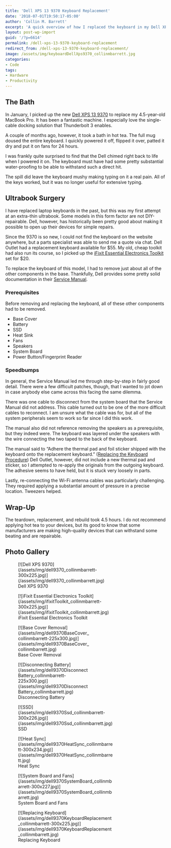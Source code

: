 ```yaml
---
title: 'Dell XPS 13 9370 Keyboard Replacement'
date: '2018-07-01T19:50:17-05:00'
author: 'Collin M. Barrett'
excerpt: 'A quick overview of how I replaced the keyboard in my Dell XPS 13 9370 after it took a bath in hot tea.'
layout: post-wp-import
guid: '/?p=6614'
permalink: /dell-xps-13-9370-keyboard-replacement
redirect_from: /dell-xps-13-9370-keyboard-replacement/
image: /assets/img/keyboardDellXps9370_collinmbarrett.jpg
categories:
- Code
tags:
- Hardware
- Productivity
---
```


## The Bath

In January, I picked up the new [Dell XPS 13 9370](https://www.dell.com/en-us/shop/cty/pdp/spd/xps-13-9370-laptop) to
replace my 4.5-year-old MacBook Pro. It has been a fantastic machine. I especially love the single-cable docking
solution that Thunderbolt 3 enables.

A couple of months ago, however, it took a bath in hot tea. The full mug doused the entire keyboard. I quickly powered
it off, flipped it over, patted it dry and put it on fans for 24 hours.

I was frankly quite surprised to find that the Dell chimed right back to life when I powered it on. The keyboard must
have had some pretty substantial water-proofing to be able to withstand such a direct hit.

The spill did leave the keyboard mushy making typing on it a real pain. All of the keys worked, but it was no longer
useful for extensive typing.

## Ultrabook Surgery

I have replaced laptop keyboards in the past, but this was my first attempt at an extra-thin ultrabook. Some models in
this form factor are not DIY-repairable. Dell, however, has historically been pretty good about making it possible to
open up their devices for simple repairs.

Since the 9370 is so new, I could not find the keyboard on the website anywhere, but a parts specialist was able to send
me a quote via chat. Dell Outlet had a replacement keyboard available for $55. My old, cheap toolkit had also run its
course, so I picked up the [iFixit Essential Electronics
Toolkit](https://www.ifixit.com/Store/Tools/Essential-Electronics-Toolkit/IF145-348) set for $20.

To replace the keyboard of this model, I had to remove just about all of the other components in the base. Thankfully,
Dell provides some pretty solid documentation in their [Service
Manual](https://www.dell.com/support/manuals/us/en/04/xps-13-9370-laptop/xps-13-9370-servicemanual).

### Prerequisites

Before removing and replacing the keyboard, all of these other components had to be removed.

- Base Cover
- Battery
- SSD
- Heat Sink
- Fans
- Speakers
- System Board
- Power Button/Fingerprint Reader

### Speedbumps

In general, the Service Manual led me through step-by-step in fairly good detail. There were a few difficult patches,
though, that I wanted to jot down in case anybody else came across this facing the same dilemma.

There was one cable to disconnect from the system board that the Service Manual did not address. This cable turned out
to be one of the more difficult cables to reconnect. I am unsure what the cable was for, but all of the system
peripherals seem to work so far since I did this work.

The manual also did not reference removing the speakers as a prerequisite, but they indeed were. The keyboard was
layered under the speakers with the wire connecting the two taped to the back of the keyboard.

The manual said to “Adhere the thermal pad and foil sticker shipped with the keyboard onto the replacement keyboard.”
([Replacing the Keyboard
Procedure](https://www.dell.com/support/manuals/us/en/04/xps-13-9370-laptop/xps-13-9370-servicemanual)) Dell Outlet,
however, did not include a new thermal pad and sticker, so I attempted to re-apply the originals from the outgoing
keyboard. The adhesive seems to have held, but it is stuck very loosely in parts.

Lastly, re-connecting the Wi-Fi antenna cables was particularly challenging. They required applying a substantial amount
of pressure in a precise location. Tweezers helped.

## Wrap-Up

The teardown, replacement, and rebuild took 4.5 hours. I do not recommend applying hot tea to your devices, but its good
to know that some manufacturers are making high-quality devices that can withstand some beating and are repairable.

## Photo Gallery

<figure aria-describedby="caption-attachment-6666" class="wp-caption alignleft" id="attachment_6666"
    style="width: 300px">[![Dell XPS
    9370](/assets/img/dell9370_collinmbarrett-300x225.jpg)](/assets/img/dell9370_collinmbarrett.jpg)<figcaption
        class="wp-caption-text" id="caption-attachment-6666">Dell XPS 9370</figcaption>
</figure>

<figure aria-describedby="caption-attachment-6673" class="wp-caption alignleft" id="attachment_6673"
    style="width: 300px">[![iFixit Essential Electronics
    Toolkit](/assets/img/ifixitToolkit_collinmbarrett-300x225.jpg)](/assets/img/ifixitToolkit_collinmbarrett.jpg)
    <figcaption class="wp-caption-text" id="caption-attachment-6673">iFixit Essential Electronics Toolkit</figcaption>
</figure>

<figure aria-describedby="caption-attachment-6667" class="wp-caption alignleft" id="attachment_6667"
    style="width: 225px">[![Base Cover
    Removal](/assets/img/dell9370BaseCover_collinmbarrett-225x300.jpg)](/assets/img/dell9370BaseCover_collinmbarrett.jpg)
    <figcaption class="wp-caption-text" id="caption-attachment-6667">Base Cover Removal</figcaption>
</figure>

<figure aria-describedby="caption-attachment-6668" class="wp-caption alignleft" id="attachment_6668"
    style="width: 225px">[![Disconnecting
    Battery](/assets/img/dell9370DisconnectBattery_collinmbarrett-225x300.jpg)](/assets/img/dell9370DisconnectBattery_collinmbarrett.jpg)
    <figcaption class="wp-caption-text" id="caption-attachment-6668">Disconnecting Battery</figcaption>
</figure>

<figure aria-describedby="caption-attachment-6671" class="wp-caption alignleft" id="attachment_6671"
    style="width: 300px">
    [![SSD](/assets/img/dell9370Ssd_collinmbarrett-300x226.jpg)](/assets/img/dell9370Ssd_collinmbarrett.jpg)<figcaption
        class="wp-caption-text" id="caption-attachment-6671">SSD</figcaption>
</figure>

<figure aria-describedby="caption-attachment-6669" class="wp-caption alignleft" id="attachment_6669"
    style="width: 300px">[![Heat
    Sync](/assets/img/dell9370HeatSync_collinmbarrett-300x234.jpg)](/assets/img/dell9370HeatSync_collinmbarrett.jpg)
    <figcaption class="wp-caption-text" id="caption-attachment-6669">Heat Sync</figcaption>
</figure>

<figure aria-describedby="caption-attachment-6672" class="wp-caption alignleft" id="attachment_6672"
    style="width: 300px">[![System Board and
    Fans](/assets/img/dell9370SystemBoard_collinmbarrett-300x227.jpg)](/assets/img/dell9370SystemBoard_collinmbarrett.jpg)
    <figcaption class="wp-caption-text" id="caption-attachment-6672">System Board and Fans</figcaption>
</figure>

<figure aria-describedby="caption-attachment-6670" class="wp-caption alignleft" id="attachment_6670"
    style="width: 300px">[![Replacing
    Keyboard](/assets/img/dell9370KeyboardReplacement_collinmbarrett-300x225.jpg)](/assets/img/dell9370KeyboardReplacement_collinmbarrett.jpg)
    <figcaption class="wp-caption-text" id="caption-attachment-6670">Replacing Keyboard</figcaption>
</figure>